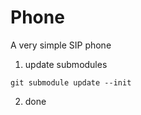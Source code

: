 # Phone
A very simple SIP phone

1. update submodules

```
git submodule update --init
```

2. done
